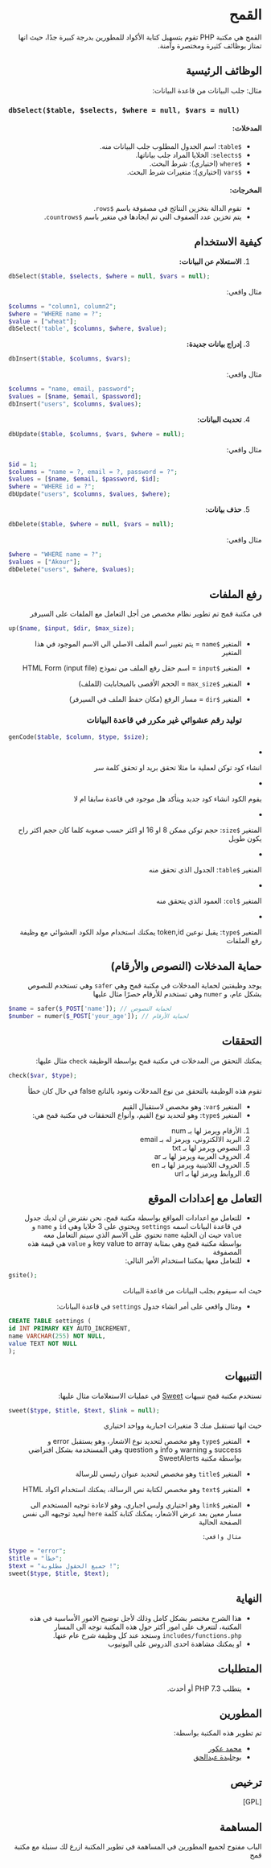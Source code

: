<div dir="rtl">
  
# القمح

القمح هي مكتبة PHP تقوم بتسهيل كتابة الأكواد للمطورين بدرجة كبيرة جدًا، حيث انها تمتاز بوظائف كثيرة ومختصرة وآمنة.

## الوظائف الرئيسية

مثال: جلب البيانات من قاعدة البيانات:

</div>

### `dbSelect($table, $selects, $where = null, $vars = null)`

<div dir="rtl">

#### المدخلات:

- `$table`: اسم الجدول المطلوب جلب البيانات منه.
- `$selects`: الخلايا المراد جلب بياناتها.
- `$where` (اختياري): شرط البحث.
- `$vars` (اختياري): متغيرات شرط البحث.

#### المخرجات:

- تقوم الدالة بتخزين النتائج في مصفوفة باسم `$rows`.
- يتم تخزين عدد الصفوف التي تم ايجادها في متغير باسم `$countrows`.

## كيفية الاستخدام

1. **الاستعلام عن البيانات:**

</div>

```php
dbSelect($table, $selects, $where = null, $vars = null);
```

<div dir="rtl">

مثال واقعي:

</div>
 
    
 ```php
 $columns = "column1, column2";
 $where = "WHERE name = ?";
 $value = ["wheat"];
 dbSelect('table', $columns, $where, $value);
 ```
<div dir="rtl">

3. **إدراج بيانات جديدة:**
</div>

```php
dbInsert($table, $columns, $vars);
```

<div dir="rtl">

مثال واقعي:

</div>

```php
$columns = "name, email, password";
$values = [$name, $email, $password];
dbInsert("users", $columns, $values);
```

<div dir="rtl">

4. **تحديث البيانات:**
</div>

```php
dbUpdate($table, $columns, $vars, $where = null);
```

<div dir="rtl">

مثال واقعي:

</div>

```php
$id = 1;
$columns = "name = ?, email = ?, password = ?";
$values = [$name, $email, $password, $id];
$where = "WHERE id = ?";
dbUpdate("users", $columns, $values, $where);
```

<div dir="rtl">

5.  **حذف بيانات:**
</div>

```php
dbDelete($table, $where = null, $vars = null);
```

<div dir="rtl">

مثال واقعي:

</div>

```php
$where = "WHERE name = ?";
$values = ["Akour"];
dbDelete("users", $where, $values);
```

<div dir="rtl">

## رفع الملفات

في مكتبة قمح تم تطوير نظام مخصص من أجل التعامل مع الملفات على السيرفر

</div>

```php
up($name, $input, $dir, $max_size);
```

<div dir="rtl">

- المتغير `$name` = يتم تغيير اسم الملف الاصلي الى الاسم الموجود في هذا المتغير
- المتغير `$input` = اسم حقل رفع الملف من نموذج HTML Form (input file)
- المتغير `$max_size` = الحجم الأقصى بالميجابايت (للملف)
- المتغير `$dir` = مسار الرفع (مكان حفظ الملف في السيرفر)

  ### توليد رقم عشوائي غير مكرر في قاعدة البيانات

    </div>
    
    ```php
    genCode($table, $column, $type, $size);
    ```
  <div dir="rtl">


- انشاء كود توكن لعملية ما مثلا تحقق بريد او تحقق كلمة سر
- يقوم الكود انشاء كود جديد ويتأكد هل موجود في قاعدة سابقا ام لا
- المتغير `$size`: حجم توكن ممكن 8 او 16 او اكثر حسب صعوبة كلما كان حجم اكثر راح يكون طويل
- المتغير `$table`: الجدول الذي تحقق منه
- المتغير `$col`: العمود الذي يتحقق منه
- المتغير `$type`: يقبل نوعين token,id
  يمكنك استخدام مولد الكود العشوائي مع وظيفة رفع الملفات

## حماية المدخلات (النصوص والأرقام)

يوجد وظيفتين لحماية المدخلات في مكتبة قمح وهي `safer` وهي تستخدم للنصوص بشكل عام، و `numer` وهي تستخدم للأرقام حصرًا
مثال عليها

</div>
  
  ```php
  $name = safer($_POST['name']); // لحماية النصوص
  $number = numer($_POST['your_age']); // لحماية الأرقام
  ```
<div dir="rtl">

## التحققات

يمكنك التحقق من المدخلات في مكتبة قمح بواسطة الوظيفة `check`
مثال عليها:

</div>

```php
check($var, $type);
```

<div dir="rtl">

تقوم هذه الوظيفة بالتحقق من نوع المدخلات وتعود بالناتج false في حال كان خطأ

- المتغير `$var`: وهو مخصص لاستقبال القيم
- المتغير `$type`: وهو لتحديد نوع القيم، وأنواع التحققات في مكتبة قمح هي:

1.  الأرقام ويرمز لها بـ num
2.  البريد الالكتروني، ويرمز له بـ email
3.  النصوص ويرمز لها بـ txt
4.  الحروف العربية ويرمز لها بـ ar
5.  الحروف اللاتينية ويرمز لها بـ en
6.  الروابط ويرمز لها بـ url

## التعامل مع إعدادات الموقع

- للتعامل مع اعدادات المواقع بواسطة مكتبة قمح، نحن نفترض ان لديك جدول في قاعدة البيانات اسمه `settings` ويحتوي على 3 خلايا وهي `id` و `name` و `value` حيث ان الخلية `name` تحتوي على الاسم الذي سيتم التعامل معه بواسطة مكتبة قمح وهي بمثابة key value to array و `value` هي قيمة هذه المصفوفة
- للتعامل معها يمكننا استخدام الأمر التالي:
</div>

```php
gsite();
```

<div dir="rtl">

حيث انه سيقوم بجلب البيانات من قاعدة البيانات

- ومثال واقعي على أمر انشاء جدول `settings` في قاعدة البيانات:
</div>

```sql
CREATE TABLE settings (
id INT PRIMARY KEY AUTO_INCREMENT,
name VARCHAR(255) NOT NULL,
value TEXT NOT NULL
);
```

<div dir="rtl">

## التنبيهات

تستخدم مكتبة قمح تنبيهات [Sweet](https://github.com/sweetalert2/sweetalert2) في عمليات الاستعلامات
مثال عليها:

</div>

```php
sweet($type, $title, $text, $link = null);
```

<div dir="rtl">

حيث انها تستقبل منك 3 متغيرات اجبارية وواحد اختياري

- المتغير `$type` وهو مخصص لتحديد نوع الاشعار، وهو يستقبل error و success و warning و info و question وهي المستخدمة بشكل افتراضي بواسطة مكتبة SweetAlerts
- المتغير `$title` وهو مخصص لتحديد عنوان رئيسي للرسالة
- المتغير `$text` وهو مخصص لكتابة نص الرسالة، يمكنك استخدام اكواد HTML
- المتغير `$link` وهو اختياري وليس اجباري، وهو لاعادة توجيه المستخدم الى مسار معين بعد عرض الاشعار، يمكنك كتابة كلمة `here` ليعيد توجيهه الى نفس الصفحة الحالية

      مثال واقعي:

  </div>

```php
$type = "error";
$title = "خطأ";
$text = "جميع الحقول مطلوبة !";
sweet($type, $title, $text);
```

<div dir="rtl">

## النهاية

- هذا الشرح مختصر بشكل كامل وذلك لأجل توضيح الامور الأساسية في هذه المكتبة، لتتعرف على امور أكثر حول هذه المكتبة توجه الى المسار `includes/functions.php` وستجد عند كل وظيفة شرح عام عنها.
- او يمكنك مشاهدة احدى الدروس على اليوتيوب

## المتطلبات

- يتطلب PHP 7.3 أو أحدث.

## المطورين

تم تطوير هذه المكتبة بواسطة:

- [محمد عكور](https://github.com/akourpro)
- [بوجليدة عبدالحق](https://github.com/abdelhakpro)

## ترخيص

[GPL]

## المساهمة

الباب مفتوح لجميع المطورين في المساهمة في تطوير المكتبة
ازرع لك سنبلة مع مكتبة قمح

</div>
